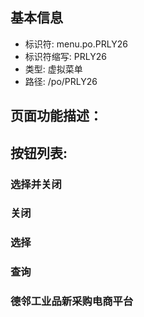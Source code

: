 
## 基本信息

- 标识符: menu.po.PRLY26
- 标识符缩写: PRLY26
- 类型: 虚拟菜单
- 路径: /po/PRLY26

## 页面功能描述：





## 按钮列表:


### 选择并关闭



### 关闭



### 选择



### 查询



### 德邻工业品新采购电商平台


